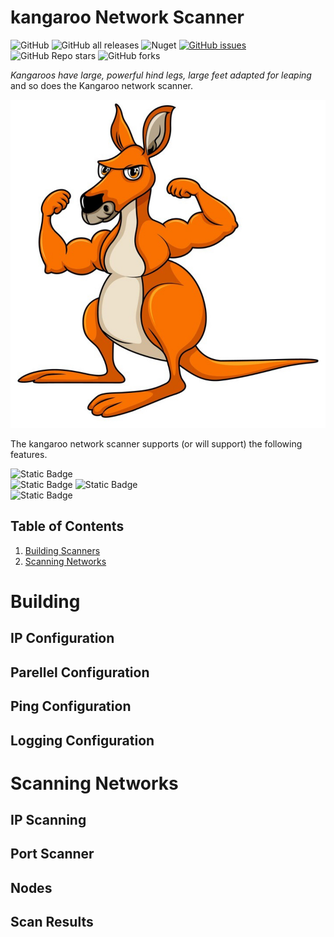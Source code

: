 # kangaroo Network Scanner
![GitHub](https://img.shields.io/github/license/ewilliams0305/kangaroo) 
![GitHub all releases](https://img.shields.io/github/downloads/ewilliams0305/kangaroo/total) 
![Nuget](https://img.shields.io/nuget/dt/kangaroo)
[![GitHub issues](https://img.shields.io/github/issues/ewilliams0305/kangaroo)](https://github.com/ewilliams0305/kangaroo/issues)
![GitHub Repo stars](https://img.shields.io/github/stars/ewilliams0305/kangaroo?style=social)
![GitHub forks](https://img.shields.io/github/forks/ewilliams0305/kangaroo?style=social)

*Kangaroos have large, powerful hind legs, large feet adapted for leaping* and so does the Kangaroo network scanner. 

![Readme Image](./IMG_2728.jpeg)

The kangaroo network scanner supports (or will support) the following features. 

![Static Badge](https://img.shields.io/badge/IP-SCAN-blue)  
![Static Badge](https://img.shields.io/badge/PORT-SCAN-green)
![Static Badge](https://img.shields.io/badge/NODE-SCAN-blue)   
![Static Badge](https://img.shields.io/badge/PARELLEL-SCAN-blue)   

## Table of Contents
1. [Building Scanners](#Building)
2. [Scanning Networks](#Scanning-Networks)

# Building

## IP Configuration

## Parellel Configuration

## Ping Configuration

## Logging Configuration


# Scanning Networks

## IP Scanning

## Port Scanner

## Nodes

## Scan Results


